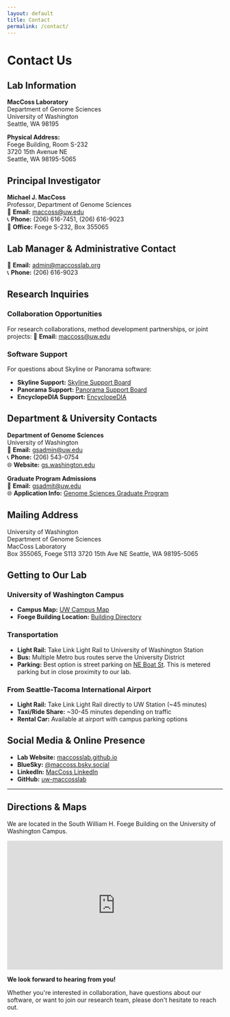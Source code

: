 ```yaml
---
layout: default
title: Contact
permalink: /contact/
---
```


# Contact Us

## Lab Information

**MacCoss Laboratory**  
Department of Genome Sciences  
University of Washington  
Seattle, WA 98195

**Physical Address:**  
Foege Building, Room S-232  
3720 15th Avenue NE  
Seattle, WA 98195-5065

## Principal Investigator

**Michael J. MacCoss**  
Professor, Department of Genome Sciences  
📧 **Email:** maccoss@uw.edu  
📞 **Phone:** (206) 616-7451, (206) 616-9023  
🏢 **Office:** Foege S-232, Box 355065

## Lab Manager & Administrative Contact

📧 **Email:** admin@maccosslab.org  
📞 **Phone:** (206) 616-9023

## Research Inquiries

### Collaboration Opportunities
For research collaborations, method development partnerships, or joint projects:
📧 **Email:** maccoss@uw.edu

### Software Support
For questions about Skyline or Panorama software:
- **Skyline Support:** [Skyline Support Board](https://skyline.ms/project/home/support/begin.view)
- **Panorama Support:** [Panorama Support Board](https://panoramaweb.org/home/support/project-begin.view)
- **EncyclopeDIA Support:** [EncyclopeDIA](https://bitbucket.org/searleb/encyclopedia/wiki/Home)


## Department & University Contacts

**Department of Genome Sciences**  
University of Washington  
📧 **Email:** gsadmin@uw.edu  
📞 **Phone:** (206) 543-0754  
🌐 **Website:** [gs.washington.edu](https://www.gs.washington.edu)

**Graduate Program Admissions**  
📧 **Email:** gsadmit@uw.edu  
🌐 **Application Info:** [Genome Sciences Graduate Program](https://www.gs.washington.edu/academics/gradprogram/)

## Mailing Address

University of Washington  
Department of Genome Sciences  
MacCoss Laboratory  
Box 355065, Foege S113
3720 15th Ave NE
Seattle, WA 98195-5065

## Getting to Our Lab

### University of Washington Campus
- **Campus Map:** [UW Campus Map](https://www.washington.edu/maps/)
- **Foege Building Location:** [Building Directory](https://www.washington.edu/maps/?foege)

### Transportation
- **Light Rail:** Take Link Light Rail to University of Washington Station
- **Bus:** Multiple Metro bus routes serve the University District
- **Parking:** Best option is street parking on [NE Boat St](https://maps.app.goo.gl/mwKbXTnNSKTNNKaY6). This is metered parking but in close proximity to our lab.

### From Seattle-Tacoma International Airport
- **Light Rail:** Take Link Light Rail directly to UW Station (~45 minutes)
- **Taxi/Ride Share:** ~30-45 minutes depending on traffic
- **Rental Car:** Available at airport with campus parking options

## Social Media & Online Presence

- **Lab Website:** [maccosslab.github.io](https://maccosslab.github.io)
- **BlueSky:** [@maccoss.bsky.social](https://bsky.app/profile/maccoss.bsky.social)
- **LinkedIn:** [MacCoss LinkedIn](https://www.linkedin.com/in/maccoss/)
- **GitHub:** [uw-maccosslab](https://github.com/uw-maccosslab)

---

## Directions & Maps
We are located in the South William H. Foege Building on the University of Washington Campus.
<div class="contact-map">
  <iframe src="https://www.google.com/maps/place/Genome+Sciences/@47.6520027,-122.3135933,19z/data=!4m6!3m5!1s0x549014ede268fbed:0x2b7f118ebfa49ee4!8m2!3d47.6519807!4d-122.3131369!16s%2Fg%2F1hm44ym9r?entry=ttu&g_ep=EgoyMDI1MDczMC4wIKXMDSoASAFQAw%3D%3D" width="100%" height="300" style="border:0;" allowfullscreen="" loading="lazy"></iframe>
</div>

**We look forward to hearing from you!**

Whether you're interested in collaboration, have questions about our software, or want to join our research team, please don't hesitate to reach out.
